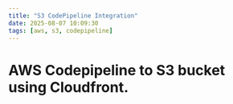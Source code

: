 ```yaml
---
title: "S3 CodePipeline Integration"
date: 2025-08-07 10:09:30
tags: [aws, s3, codepipeline]
---
```





# AWS Codepipeline to S3 bucket using Cloudfront.

